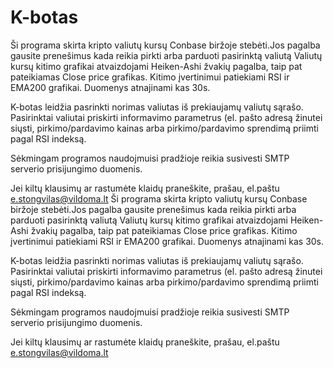 # K-botas
Ši programa skirta kripto valiutų kursų Conbase biržoje stebėti.Jos pagalba gausite prenešimus kada reikia pirkti arba parduoti pasirinktą valiutą
Valiutų kursų kitimo grafikai atvaizdojami Heiken-Ashi žvakių pagalba, taip pat pateikiamas Close price grafikas. Kitimo įvertinimui patiekiami RSI ir EMA200 grafikai. Duomenys atnajinami kas 30s.

K-botas leidžia pasrinkti norimas valiutas iš prekiaujamų valiutų sąrašo. Pasirinktai valiutai priskirti informavimo parametrus (el. pašto adresą žinutei siųsti, pirkimo/pardavimo kainas arba pirkimo/pardavimo sprendimą priimti pagal RSI indeksą.

Sėkmingam programos naudojmuisi pradžioje reikia susivesti SMTP serverio prisijungimo duomenis.

Jei kiltų klausimų ar rastumėte klaidų praneškite, prašau, el.paštu e.stongvilas@vildoma.lt
Ši programa skirta kripto valiutų kursų Conbase biržoje stebėti.Jos pagalba gausite prenešimus kada reikia pirkti arba parduoti pasirinktą valiutą
Valiutų kursų kitimo grafikai atvaizdojami Heiken-Ashi žvakių pagalba, taip pat pateikiamas Close price grafikas. Kitimo įvertinimui patiekiami RSI ir EMA200 grafikai. Duomenys atnajinami kas 30s.

K-botas leidžia pasrinkti norimas valiutas iš prekiaujamų valiutų sąrašo. Pasirinktai valiutai priskirti informavimo parametrus (el. pašto adresą žinutei siųsti, pirkimo/pardavimo kainas arba pirkimo/pardavimo sprendimą priimti pagal RSI indeksą.

Sėkmingam programos naudojmuisi pradžioje reikia susivesti SMTP serverio prisijungimo duomenis.

Jei kiltų klausimų ar rastumėte klaidų praneškite, prašau, el.paštu e.stongvilas@vildoma.lt

